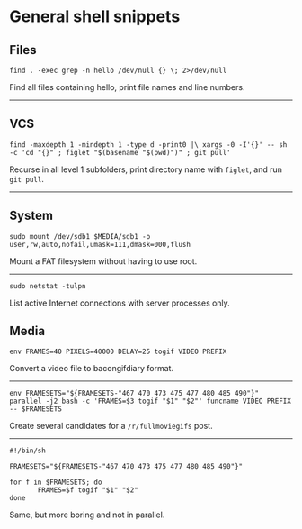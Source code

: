 General shell snippets
======================

Files
-----
`find . -exec grep -n hello /dev/null {} \; 2>/dev/null`

Find all files containing hello, print file names and line numbers.

***

VCS
---
`find -maxdepth 1 -mindepth 1 -type d -print0 |\
xargs -0 -I'{}' -- sh -c 'cd "{}" ; figlet "$(basename "$(pwd)")" ; git pull'`

Recurse in all level 1 subfolders, print directory name with `figlet`, and run
`git pull`.

***

System
------
`sudo mount /dev/sdb1 $MEDIA/sdb1 -o user,rw,auto,nofail,umask=111,dmask=000,flush`

Mount a FAT filesystem without having to use root.

***

`sudo netstat -tulpn`

List active Internet connections with server processes only.

Media
-----
`env FRAMES=40 PIXELS=40000 DELAY=25 togif VIDEO PREFIX`

Convert a video file to bacongifdiary format.

***

`env FRAMESETS="${FRAMESETS-"467 470 473 475 477 480 485 490"}" parallel -j2 bash -c 'FRAMES=$3 togif "$1" "$2"' funcname VIDEO PREFIX -- $FRAMESETS`

Create several candidates for a `/r/fullmoviegifs` post.

***

```
#!/bin/sh

FRAMESETS="${FRAMESETS-"467 470 473 475 477 480 485 490"}"

for f in $FRAMESETS; do
       FRAMES=$f togif "$1" "$2"
done
```

Same, but more boring and not in parallel.
